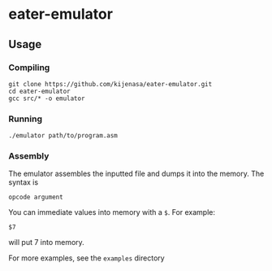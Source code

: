 # eater-emulator

## Usage

### Compiling
```
git clone https://github.com/kijenasa/eater-emulator.git
cd eater-emulator
gcc src/* -o emulator
```

### Running
```
./emulator path/to/program.asm
```

### Assembly

The emulator assembles the inputted file and dumps it into the memory.
The syntax is 
```
opcode argument
```
You can immediate values into memory with a `$`. For example:
```
$7
```
will put 7 into memory.

For more examples, see the `examples` directory
